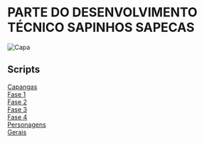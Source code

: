 # PARTE DO DESENVOLVIMENTO TÉCNICO SAPINHOS SAPECAS
![Capa](https://github.com/user-attachments/assets/aedf58d8-da32-46b9-b506-52499c64ed38)

## Scripts

[Capangas](https://github.com/Leo-Macedo/Projeto_Sapinhos_Sapecas/wiki/Scripts-essenciais-capangas-e-chefões) <br>
[Fase 1](https://github.com/Leo-Macedo/Projeto_Sapinhos_Sapecas/wiki/Scripts-Essenciais-Fase-1)<br>
[Fase 2](https://github.com/Leo-Macedo/Projeto_Sapinhos_Sapecas/wiki/Scripts-Essenciais-Fase-2)<br>
[Fase 3](https://github.com/Leo-Macedo/Projeto_Sapinhos_Sapecas/wiki/Scripts-Essenciais-Fase-3)<br>
[Fase 4](https://github.com/Leo-Macedo/Projeto_Sapinhos_Sapecas/wiki/Scripts-Essenciais-Fase-4-‐-Última-fase)<br>
[Personagens](https://github.com/Leo-Macedo/Projeto_Sapinhos_Sapecas/wiki/Scripts-Essenciais-Personagens)<br>
[Gerais](https://github.com/Leo-Macedo/Projeto_Sapinhos_Sapecas/wiki/Scripts-Gerais)<br>
